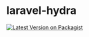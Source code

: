 # laravel-hydra

[![Latest Version on Packagist](https://img.shields.io/packagist/v/exidus/laravel-hydra.svg?style=flat-square)](https://packagist.org/packages/exidus/laravel-hydra)
